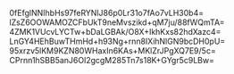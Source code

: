 0fEfglNNIhbHs97feRYNlJ86p0Lr31o7fAo7vLH30b4=
lZsZ6OOWAMOZCFbUkT9neMvszikd+qM7ju/88fWQmTA=
4ZMK1VUcvLYCTw+bDaLGBAk/O8X+IkhKxs82hdXazc4=
LnGY4HEhBuwTHmHd+h93Ng+rnn8IXihNlGN9bcDH0pU=
95xrzv5lKM9KZN80WHaxIn6KAs+MKlZrJPgXQ7E9/5c=
CPrnn1hSBB5anJ6Ol2gcgM285Tn7s18K+GYgr5c9LBw=
